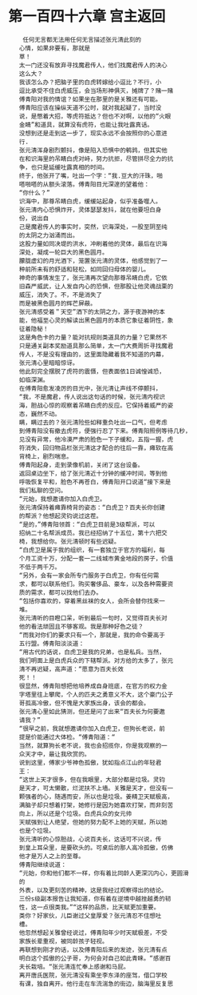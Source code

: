 # 第一百四十六章 宫主返回
        任何无言都无法用任何无言描述张元清此刻的
       心情，如果非要有，那就是
       草！
       太一门还没有放弃寻找魔君传人，他们找魔君传人的决心
       这么大？
       我该怎么办？把脑子里的白虎转嫁给小逗比？不行，小
       逗比承受不住白虎威压，会当场形神俱灭，摊牌了？赌一赌
       傅青阳对我的情谊？如果坐在那里的是关雅还有可能。
       傅青阳应该在操纵天道不公时，就对我起疑了，当时没
       说，是憋着大招，等虎符抵达？但也不对啊，以他的“火眼
       金睛”和道具，就算没有虎符，也能让我吐露真话。
       没想到还是走到这一步了，现实永远不会按照你的心意进
       行.
       张元清浑身剧烈颤抖，像是陷入恐惧中的鹌鹑，但其实他
       在和识海里的吊睛白虎对峙，努力抗拒，尽管拼尽全力的抗
       争，也只是延缓吐露真相的时间。
       终于，他张开了嘴，吐出一个字：“我.豆大的汗珠，啪
       嗒啪嗒的从额头滚落。傅青阳目光深邃的望着他：
       “你什么？”
       识海中，那尊吊睛白虎，缓缓站起身，似乎准备噬人。
       张元清内心恐惧炸开，灵体瑟瑟发抖，就在他要坦白身
       份，说出自
       己是魔君传人的事实时，突然，识海深处，一股至阴至纯
       的太阴之力汹涌而出。
       这股力量如同决堤的洪水，冲刷着他的灵体，最后在识海
       深处，凝成一轮巨大的黑色圆月。
       朦胧虚幻的月光酒下，笼置张元清的灵体，他感觉到了一
       种前所未有的舒适和轻松，如同回归母体的婴儿。
       神奇的事情发生了，张元清再次望向那尊吊睛白虎，它依
       旧森严威武，让人发自内心的恐惧，但那股让他灵魂战栗的
       威压，消失了。不，不是消失了
       而是被黑色圆月的辉芒屏蔽。
       张元清感受着＂天空”洒下的太阴之力，源于夜游神的本
       能，他福至心灵的解读出黑色圆月的本质它象征着阴性，象
       征着隐秘！
       这是角色卡的力量？能对抗规则类道具的力量？它果然不
       只是通关副本奖励道具那么简单，太一门大费周折寻找魔君
       传人，不是没有理由的，这里面隐藏着我不知道的内幕，
       张元清心里暗暗惊讶。
       他此刻完全摆脱了虎符的震慑，但表面依1日诚惶诚恐，
       如临深渊。
       在傅青阳愈发凌厉的目光中，张元清让声线不停颤抖，
       “我，不是魔君，传人说出这句话的时候，张元清内视识
       海，胆战心惊的观察着吊睛白虎的反应。它保持着威严的姿
       态，巍然不动。
       瞒，瞒过去的？张元清险些如释重负吐出一口气，但考虑
       到傅青阳没有撤去虎符，便强行忍了下来。傅青阳照例等待几秒，
       见没有异常，他冷漠严肃的脸色一下子缓和，五指一握，虎
       符消失，回归物品栏张元清这才配合的往后一靠，瘫软在高
       背椅上，剧烈喘息。
       傅青阳起身，走到录像机前，关闭了这台设备。
       返回桌边坐下，给了张元清近十分钟的缓冲时间，等到他
       呼吸恢复平和，脸色不再苍白，傅青阳开口说道“接下来是
       我们私聊的空问。
       “元始，我想邀请你加入白虎卫。
       张元清保持着瘫靠椅背的姿态：“白虎卫？百夫长你创建
       的帮派？他想起灵钧说过这茬。
       “是的，”傅青阳领首：“白虎卫目前是3级帮派，可以
       招纳二十名帮派成员。我已经招纳了十五位，第十六把交
       椅，我想给你。张元清顿时有些迟疑。
       “白虎卫是属于我的组织，有一套独立于官方的福利，每
       个月工资十万，分配一套一二线城市黄金地段的房子，价值
       不低于两千万。
       “另外，会有一家会所专门服务于白虎卫，你有任何需
       求，都可以联系他们。购买奢侈品、豪车，以及各种需要资
       质的需求，都可以找他们去办。
       “包括你喜欢的，穿着黑丝袜的女人，会所会替你找来一
       堆。
       张元清听的目瞪口呆，听到最后一句时，又觉得百夫长对
       他的看法顽固且不够客观。我是那种好色之徒？
       “而我对你们的要求只有一个，那就是，我的命令要高于
       五行盟。傅青阳淡淡道：
       “用古代的话说，白虎卫是我的兄弟，也是私兵。当然，
       我们明面上是白虎兵众的下辖帮派。对方给的太多了，张元
       清不再迟疑，高声道：“愿意为百夫长效
       死！！
       很显然，傅青阳想把他培养成自身班底，在官方的权力金
       字塔里往上攀爬，个人的匹夫之勇意义不大，这个豪门公子
       哥孤高冷傲，但不愧是大家族出身，该会的都会。
       张元清心里如此猜测，但还是问了出来“百夫长为何要邀
       请我？”
       “很早之前，我就想邀请你加入白虎卫，但狗长老说，前
       提是价能通过大体检。“傅青阳道：“
       当然，就算狗长老不说，我也会招揽你，你是我观察的一
       众天才中，最让我欣赏的。
       说到这里，傅家少爷神色孤傲，犹如指点江山的年轻君
       王：
       “这世上天才很多，但在我眼里，大部分都是垃圾。灵钧
       是天才，可太懒散，烂泥扶不上墙。关雅是天才，但没有一
       颗强者的心，随遇而安，所以也是垃圾。姜精卫天赋极高，
       满脑子却只想着打架，她修行是因为她喜欢打架，而非刻苦
       向上，所以还是个垃圾。白虎兵众的女元帅
       天赋强到让人绝望，但她的努力配不上她的天赋，所以她
       也是个垃圾。
       张元清听的心惊胆战，心说百夫长，这话可不兴说，传
       到皇上耳朵里，是要砍头的。可桌后的那人高冷孤傲，仿佛
       他才是万人之上的至尊。
       傅青阳继续说道：
       “元始，你和他们都不一样，你有着比同龄人更深沉内心，更圆滑
       的
       外表，以及更刻苦的精神，这是我经过观察得出的结论。
       三份s级副本报告让我知道，你有着在逆境中越挫越勇的韧
       性，这一点很类我。”“这样的品质，比天赋更加重要。
       类你？好家伙，儿臣谢过父皇厚爱？张元清忍不住想吐
       槽。
       他忽然想起关雅曾经说过，傅青阳年少时天赋极差，不受
       家族长辈重视，被同龄孩子轻视。
       再联想到刚才的话，以及傅青阳后来的发迹，张元清有点
       明白这个孤傲的公子哥，为何会对自己如此青睐。“感谢百
       夫长栽培。“张元清连忙奉上感谢和马屁。
       离开唐氏医院，张元清没有乘坐李东泽的座驾，借口学校
       有课，独自离开。他行走在车流湍急的街边，脑海里反复思
